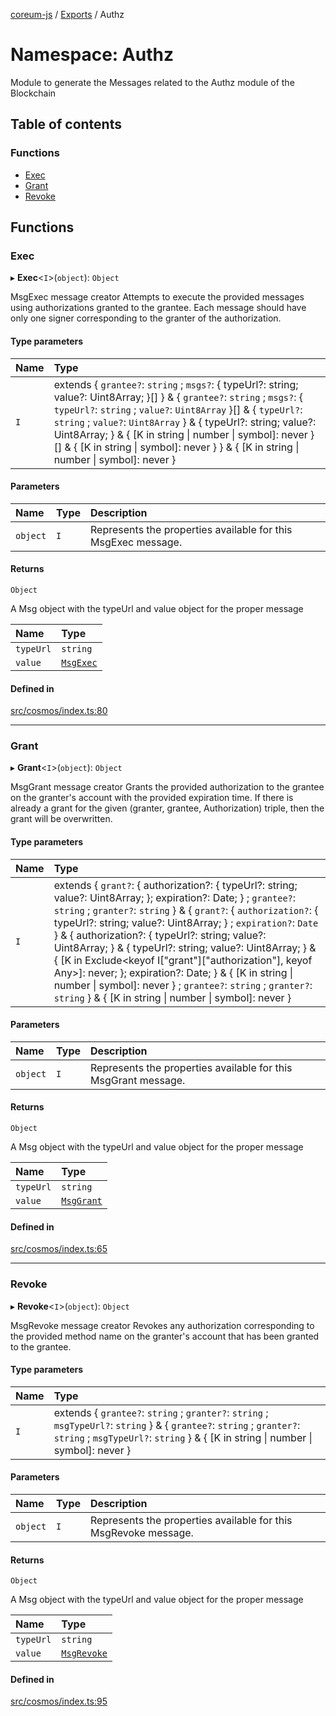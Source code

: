[coreum-js](../README.md) / [Exports](../modules.md) / Authz

# Namespace: Authz

Module to generate the Messages related to the Authz module of the Blockchain

## Table of contents

### Functions

- [Exec](Authz.md#exec)
- [Grant](Authz.md#grant)
- [Revoke](Authz.md#revoke)

## Functions

### Exec

▸ **Exec**<`I`\>(`object`): `Object`

MsgExec message creator
Attempts to execute the provided messages using authorizations granted to the grantee. Each message should have only one signer corresponding to the granter of the authorization.

#### Type parameters

| Name | Type |
| :------ | :------ |
| `I` | extends { `grantee?`: `string` ; `msgs?`: { typeUrl?: string; value?: Uint8Array; }[]  } & { `grantee?`: `string` ; `msgs?`: { `typeUrl?`: `string` ; `value?`: `Uint8Array`  }[] & { `typeUrl?`: `string` ; `value?`: `Uint8Array`  } & { typeUrl?: string; value?: Uint8Array; } & { [K in string \| number \| symbol]: never }[] & { [K in string \| symbol]: never }  } & { [K in string \| number \| symbol]: never } |

#### Parameters

| Name | Type | Description |
| :------ | :------ | :------ |
| `object` | `I` | Represents the properties available for this MsgExec message. |

#### Returns

`Object`

A Msg object with the typeUrl and value object for the proper message

| Name | Type |
| :------ | :------ |
| `typeUrl` | `string` |
| `value` | [`MsgExec`](internal_.md#msgexec) |

#### Defined in

[src/cosmos/index.ts:80](https://github.com/CooperFoundation/coreum-js/blob/bdb622b/src/cosmos/index.ts#L80)

___

### Grant

▸ **Grant**<`I`\>(`object`): `Object`

MsgGrant message creator
Grants the provided authorization to the grantee on the granter's account with the provided expiration time. If there is already a grant for the given (granter, grantee, Authorization) triple, then the grant will be overwritten.

#### Type parameters

| Name | Type |
| :------ | :------ |
| `I` | extends { `grant?`: { authorization?: { typeUrl?: string; value?: Uint8Array; }; expiration?: Date; } ; `grantee?`: `string` ; `granter?`: `string`  } & { `grant?`: { `authorization?`: { typeUrl?: string; value?: Uint8Array; } ; `expiration?`: `Date`  } & { authorization?: { typeUrl?: string; value?: Uint8Array; } & { typeUrl?: string; value?: Uint8Array; } & { [K in Exclude<keyof I["grant"]["authorization"], keyof Any\>]: never; }; expiration?: Date; } & { [K in string \| number \| symbol]: never } ; `grantee?`: `string` ; `granter?`: `string`  } & { [K in string \| number \| symbol]: never } |

#### Parameters

| Name | Type | Description |
| :------ | :------ | :------ |
| `object` | `I` | Represents the properties available for this MsgGrant message. |

#### Returns

`Object`

A Msg object with the typeUrl and value object for the proper message

| Name | Type |
| :------ | :------ |
| `typeUrl` | `string` |
| `value` | [`MsgGrant`](internal_.md#msggrant) |

#### Defined in

[src/cosmos/index.ts:65](https://github.com/CooperFoundation/coreum-js/blob/bdb622b/src/cosmos/index.ts#L65)

___

### Revoke

▸ **Revoke**<`I`\>(`object`): `Object`

MsgRevoke message creator
Revokes any authorization corresponding to the provided method name on the granter's account that has been granted to the grantee.

#### Type parameters

| Name | Type |
| :------ | :------ |
| `I` | extends { `grantee?`: `string` ; `granter?`: `string` ; `msgTypeUrl?`: `string`  } & { `grantee?`: `string` ; `granter?`: `string` ; `msgTypeUrl?`: `string`  } & { [K in string \| number \| symbol]: never } |

#### Parameters

| Name | Type | Description |
| :------ | :------ | :------ |
| `object` | `I` | Represents the properties available for this MsgRevoke message. |

#### Returns

`Object`

A Msg object with the typeUrl and value object for the proper message

| Name | Type |
| :------ | :------ |
| `typeUrl` | `string` |
| `value` | [`MsgRevoke`](internal_.md#msgrevoke) |

#### Defined in

[src/cosmos/index.ts:95](https://github.com/CooperFoundation/coreum-js/blob/bdb622b/src/cosmos/index.ts#L95)
